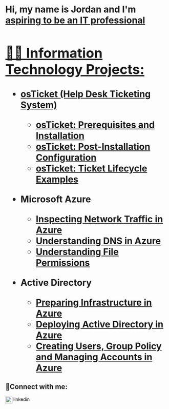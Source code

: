 <h1>Hi, my name is Jordan and I'm <a href= https://www.linkedin.com/in/jordan-mangion-71832b161/ )> aspiring to be an IT professional

<h2>👨‍💻 Information Technology Projects:</h2>

- <b>osTicket (Help Desk Ticketing System)</b>
  - [osTicket: Prerequisites and Installation](https://github.com/jmangion98/osticket-prereqs)
  - [osTicket: Post-Installation Configuration](https://github.com/jmangion98/post-install-config)
  - [osTicket: Ticket Lifecycle Examples](https://github.com/jmangion98/ticket-lifecycle)
- <b>Microsoft Azure</b>
  - [Inspecting Network Traffic in Azure](https://github.com/jmangion98/inspect-traffic)
  - [Understanding DNS in Azure](https://github.com/jmangion98/understand-dns)
  - [Understanding File Permissions](https://github.com/jmangion98/file-permissions)
 
- <b>Active Directory</b>
  - [Preparing Infrastructure in Azure](https://github.com/jmangion98/preparing-AD-infrastructure)
  - [Deploying Active Directory in Azure](https://github.com/jmangion98/deploy-AD)
  - [Creating Users, Group Policy and Managing Accounts in Azure ](https://github.com/jmangion98/create-users-GP-manage-account)

<h2>🤳Connect with me:</h2>
<img align="left" alt="Jordan | LinkedIn" width="22px" src="https://cdn.jsdelivr.net/npm/simple-icons@v3/icons/linkedin.svg" />linkedin


[linkedin]: https://www.linkedin.com/in/jordan-mangion-71832b161/
